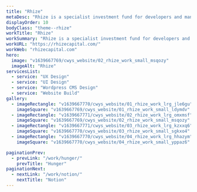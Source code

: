 ```yaml
---
title: "Rhize"
metaDesc: "Rhize is a specialist investment fund for developers and managers of student accommodation. Working with US and UK joint venture partners, we designed & built it a website."
displayOrder: 10
bodyClass: "theme--rhize"
workTitle: "Rhize"
workSummary: "Rhize is a specialist investment fund for developers and managers of student accommodation. Working with US and UK joint venture partners, we designed & built it a website."
workURL: "https://rhizecapital.com/"
workWeb: "rhizecapital.com"
hero:
  image: "v1639667769/cwys_website/02_rhize_work_small_msqozy"
  imageAlt: "Rhize"
servicesList:
  - service: "UX Design"
  - service: "UI Design"
  - service: "Wordpress CMS Design"
  - service: "Website Build"
gallery:
  - imageRectangle: "v1639667770/cwys_website/01_rhize_work_lrg_jle6gu"
    imageSquare: "v1639667769/cwys_website/01_rhize_work_small_ldymdv"
  - imageRectangle: "v1639667771/cwys_website/02_rhize_work_lrg_omxmsf"
    imageSquare: "v1639667769/cwys_website/02_rhize_work_small_msqozy"
  - imageRectangle: "v1639667771/cwys_website/03_rhize_work_lrg_kzxxq6"
    imageSquare: "v1639667770/cwys_website/03_rhize_work_small_sgkxo4"
  - imageRectangle: "v1639667770/cwys_website/04_rhize_work_lrg_hhazym"
    imageSquare: "v1639667770/cwys_website/04_rhize_work_small_yppaz6"

paginationPrev:
  - prevLink: "/work/hunger/"
    prevTitle: "Hunger"
paginationNext:
  - nextLink: "/work/notion/"
    nextTitle: "Notion"
---
```

